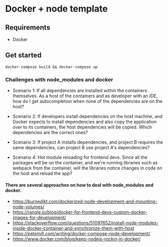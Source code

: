 # Docker + node template
## Requirements
- Docker

## Get started
`docker-compose build && docker-compose up`

### Challenges with node_modules and docker
- Scenario 1: If all dependencies are installed within the containers themselves. As a host of the containers and as developer with an IDE, how do I get autocompletion when none of the dependencies are on the host?

- Scenario 2: If developers install dependencies on the host machine, and Docker expects to install dependencies and also copy the application over to its containers, the host dependencies will be copied. Which dependencies are the correct ones?

- Scenario 3: If project A installs dependencies, and project B requires the same dependencies, can project B use project A's dependencies?

- Scenario 4: Hot module reloading for frontend devs. Since all the packages will be on the container, and we're running libraries such as webpack from the container, will the libraries notice changes in code on the host and reload the app?


#### There are several approaches on how to deal with node_modules and docker.
- https://burnedikt.com/dockerized-node-development-and-mounting-node-volumes/
- https://rangle.io/blog/docker-for-frontend-devs-custom-docker-images-for-development/
- https://stackoverflow.com/questions/51097652/install-node-modules-inside-docker-container-and-synchronize-them-with-host
- https://petemill.com/writing/docker-compose-node-development/
- https://www.docker.com/blog/keep-nodejs-rockin-in-docker/
